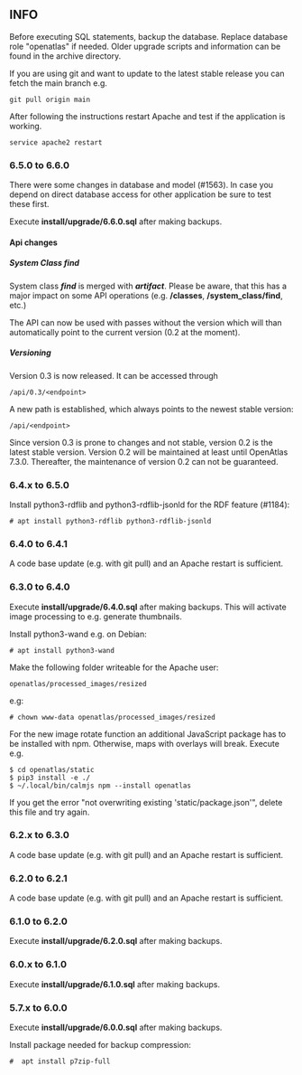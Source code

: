 ## INFO
Before executing SQL statements, backup the database. Replace database role
"openatlas" if needed. Older upgrade scripts and information can be found in
the archive directory.

If you are using git and want to update to the latest stable release you can
fetch the main branch e.g.

    git pull origin main

After following the instructions restart Apache and test if the application
is working.

    service apache2 restart

### 6.5.0 to 6.6.0

There were some changes in database and model (#1563). In case you depend on
direct database access for other application be sure to test these first.

Execute **install/upgrade/6.6.0.sql** after making backups.

#### Api changes

##### System Class *find*

System class ***find*** is merged with ***artifact***. Please be aware, that
this has a major impact on some API operations (e.g. **/classes**, 
**/system_class/find**, etc.)

The API can now be used with passes without the version which will than
automatically point to the current version (0.2 at the moment).

##### Versioning

Version 0.3 is now released. It can be accessed through 

    /api/0.3/<endpoint>

A new path is established, which always points to the newest stable version: 

    /api/<endpoint>

Since version 0.3 is prone to changes and not stable, version 0.2 is the latest 
stable version. Version 0.2 will be maintained at least until OpenAtlas 7.3.0.
Thereafter, the maintenance of version 0.2 can not be guaranteed.  

### 6.4.x to 6.5.0
Install python3-rdflib and python3-rdflib-jsonld for the RDF feature (#1184):

    # apt install python3-rdflib python3-rdflib-jsonld

### 6.4.0 to 6.4.1
A code base update (e.g. with git pull) and an Apache restart is sufficient.

### 6.3.0 to 6.4.0
Execute **install/upgrade/6.4.0.sql** after making backups. This will activate
image processing to e.g. generate thumbnails.

Install python3-wand e.g. on Debian:

    # apt install python3-wand
    
Make the following folder writeable for the Apache user:

    openatlas/processed_images/resized

e.g:

    # chown www-data openatlas/processed_images/resized
    
For the new image rotate function an additional JavaScript package has to be
installed with npm. Otherwise, maps with overlays will break. Execute e.g.

    $ cd openatlas/static
    $ pip3 install -e ./
    $ ~/.local/bin/calmjs npm --install openatlas

If you get the error "not overwriting existing 'static/package.json'",
delete this file and try again.

### 6.2.x to 6.3.0
A code base update (e.g. with git pull) and an Apache restart is sufficient.

### 6.2.0 to 6.2.1
A code base update (e.g. with git pull) and an Apache restart is sufficient.

### 6.1.0 to 6.2.0
Execute **install/upgrade/6.2.0.sql** after making backups.

### 6.0.x to 6.1.0
Execute **install/upgrade/6.1.0.sql** after making backups.

### 5.7.x to 6.0.0
Execute **install/upgrade/6.0.0.sql** after making backups.

Install package needed for backup compression:

    #  apt install p7zip-full
